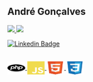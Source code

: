 ## André Gonçalves 


<div>
  <a href="https://github.com/AndreAntG/">
  <img height="180em" src="https://github-readme-stats.vercel.app/api?username=AndreAntG&show_icons=true&theme=dracula&include_all_commits=true&count_private=true"/>
  <img height="180em" src="https://github-readme-stats.vercel.app/api/top-langs/?username=AndreAntG&layout=compact&langs_count=16&theme=dracula"/>
</div>

 ![Linkedin Badge](https://img.shields.io/badge/-andreantg-3370cc?style=flat&logo=Linkedin&logoColor=white&link=https://www.linkedin.com/in/andreantg/)

  
<div style="display: inline_block"><br>
  <img align="center" alt="Jon-Js" height="30" width="40" src="https://raw.githubusercontent.com/devicons/devicon/master/icons/php/php-plain.svg">
  <img align="center" alt="Jon-Js" height="30" width="40" src="https://raw.githubusercontent.com/devicons/devicon/master/icons/javascript/javascript-plain.svg">
  <img align="center" alt="Jon-HTML" height="30" width="40" src="https://raw.githubusercontent.com/devicons/devicon/master/icons/html5/html5-original.svg">
  <img align="center" alt="Jon-CSS" height="30" width="40" src="https://raw.githubusercontent.com/devicons/devicon/master/icons/css3/css3-original.svg">
</div>
  
  ##
  
